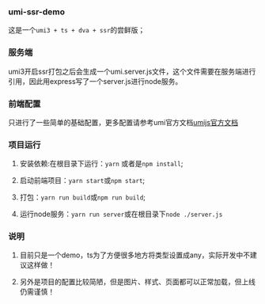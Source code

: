 ### umi-ssr-demo

这是一个`umi3 + ts + dva + ssr`的尝鲜版；

### 服务端

umi3开启ssr打包之后会生成一个umi.server.js文件，这个文件需要在服务端进行引用，因此用express写了一个server.js进行node服务。

### 前端配置

只进行了一些简单的基础配置，更多配置请参考umi官方文档[umijs官方文档](https://umijs.org/zh-CN/docs)

### 项目运行

1. 安装依赖:在根目录下运行：`yarn` 或者是`npm install`;

2. 启动前端项目：`yarn start`或`npm start`;

3. 打包：`yarn run build`或`npm run build`;

4. 运行node服务：`yarn run server`或在根目录下`node ./server.js`

### 说明

1. 目前只是一个demo，ts为了方便很多地方将类型设置成any，实际开发中不建议这样做！

2. 另外是项目的配置比较简陋，但是图片、样式、页面都可以正常加载，但上线仍需谨慎！

